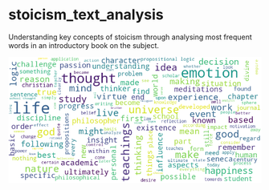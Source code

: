 # stoicism_text_analysis
Understanding key concepts of stoicism through analysing most frequent words in an introductory book on the subject.

![Stoicism](stoicism.png)
